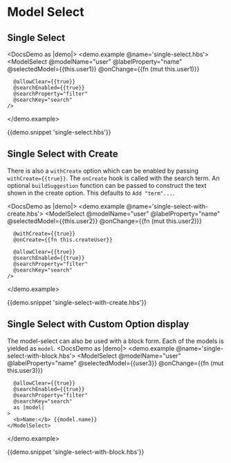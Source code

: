 # Model Select

## Single Select
<DocsDemo as |demo|>
  <demo.example @name='single-select.hbs'>
    <ModelSelect
      @modelName="user"
      @labelProperty="name"
      @selectedModel={{this.user1}}
      @onChange={{fn (mut this.user1)}}

      @allowClear={{true}}
      @searchEnabled={{true}}
      @searchProperty="filter"
      @searchKey="search"
    />
  </demo.example>

  {{demo.snippet 'single-select.hbs'}}
</DocsDemo>

## Single Select with Create
There is also a `withCreate` option which can be enabled by passing `withCreate={{true}}`. The `onCreate` hook is called with the search term. An optional `buildSuggestion` function can be passed to construct the text shown in the create option. This defaults to `Add "term"...`.

<DocsDemo as |demo|>
  <demo.example @name='single-select-with-create.hbs'>
    <ModelSelect
      @modelName="user"
      @labelProperty="name"
      @selectedModel={{this.user2}}
      @onChange={{fn (mut this.user2)}}

      @withCreate={{true}}
      @onCreate={{fn this.createUser}}

      @allowClear={{true}}
      @searchEnabled={{true}}
      @searchProperty="filter"
      @searchKey="search"
    />
  </demo.example>

  {{demo.snippet 'single-select-with-create.hbs'}}
</DocsDemo>

## Single Select with Custom Option display
The model-select can also be used with a block form. Each of the models is yielded as `model`.
<DocsDemo as |demo|>
  <demo.example @name='single-select-with-block.hbs'>
    <ModelSelect
      @modelName="user"
      @labelProperty="name"
      @selectedModel={{user3}}
      @onChange={{fn (mut this.user3)}}

      @allowClear={{true}}
      @searchEnabled={{true}}
      @searchProperty="filter"
      @searchKey="search"
      as |model|
    >
      <b>Name:</b> {{model.name}}
    </ModelSelect>
  </demo.example>

  {{demo.snippet 'single-select-with-block.hbs'}}
</DocsDemo>
